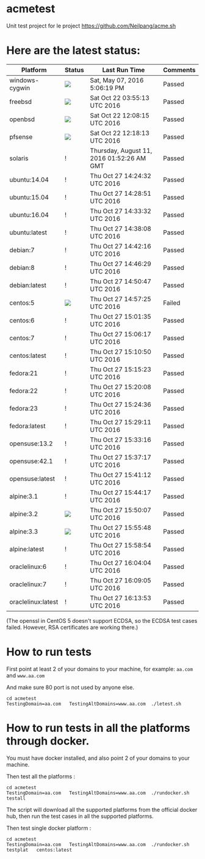 # acmetest
Unit test project for le project https://github.com/Neilpang/acme.sh



# Here are the latest status:

| Platform | Status| Last Run Time| Comments|
-----------|-------|--------------|---------|
|windows-cygwin| ![](https://cdn.rawgit.com/Neilpang/letest/master/status/windows-cygwin.svg?1462640779)| Sat, May 07, 2016  5:06:19 PM| Passed |
|freebsd| ![](https://cdn.rawgit.com/Neilpang/letest/master/status/freebsd.svg?1477108513)| Sat Oct 22 03:55:13 UTC 2016| Passed |
|openbsd| ![](https://cdn.rawgit.com/Neilpang/letest/master/status/openbsd.svg?1477138095)| Sat Oct 22 12:08:15 UTC 2016| Passed |
|pfsense| ![](https://cdn.rawgit.com/Neilpang/letest/master/status/pfsense.svg?1477138693)| Sat Oct 22 12:18:13 UTC 2016| Passed |
|solaris| \![](https://cdn.rawgit.com/Neilpang/letest/master/status/solaris.svg?1470880346)| Thursday, August 11, 2016 01:52:26 AM GMT| Passed |
|ubuntu:14.04| \![](https://cdn.rawgit.com/Neilpang/letest/master/status/ubuntu-14.04.svg?1477578272)| Thu Oct 27 14:24:32 UTC 2016| Passed |
|ubuntu:15.04| \![](https://cdn.rawgit.com/Neilpang/letest/master/status/ubuntu-15.04.svg?1477578531)| Thu Oct 27 14:28:51 UTC 2016| Passed |
|ubuntu:16.04| \![](https://cdn.rawgit.com/Neilpang/letest/master/status/ubuntu-16.04.svg?1477578812)| Thu Oct 27 14:33:32 UTC 2016| Passed |
|ubuntu:latest| \![](https://cdn.rawgit.com/Neilpang/letest/master/status/ubuntu-latest.svg?1477579088)| Thu Oct 27 14:38:08 UTC 2016| Passed |
|debian:7| \![](https://cdn.rawgit.com/Neilpang/letest/master/status/debian-7.svg?1477579336)| Thu Oct 27 14:42:16 UTC 2016| Passed |
|debian:8| \![](https://cdn.rawgit.com/Neilpang/letest/master/status/debian-8.svg?1477579589)| Thu Oct 27 14:46:29 UTC 2016| Passed |
|debian:latest| \![](https://cdn.rawgit.com/Neilpang/letest/master/status/debian-latest.svg?1477579847)| Thu Oct 27 14:50:47 UTC 2016| Passed |
|centos:5| ![](https://cdn.rawgit.com/Neilpang/letest/master/status/centos-5.svg?1477580245)| Thu Oct 27 14:57:25 UTC 2016| Failed |
|centos:6| \![](https://cdn.rawgit.com/Neilpang/letest/master/status/centos-6.svg?1477580495)| Thu Oct 27 15:01:35 UTC 2016| Passed |
|centos:7| \![](https://cdn.rawgit.com/Neilpang/letest/master/status/centos-7.svg?1477580777)| Thu Oct 27 15:06:17 UTC 2016| Passed |
|centos:latest| \![](https://cdn.rawgit.com/Neilpang/letest/master/status/centos-latest.svg?1477581050)| Thu Oct 27 15:10:50 UTC 2016| Passed |
|fedora:21| \![](https://cdn.rawgit.com/Neilpang/letest/master/status/fedora-21.svg?1477581323)| Thu Oct 27 15:15:23 UTC 2016| Passed |
|fedora:22| \![](https://cdn.rawgit.com/Neilpang/letest/master/status/fedora-22.svg?1477581608)| Thu Oct 27 15:20:08 UTC 2016| Passed |
|fedora:23| \![](https://cdn.rawgit.com/Neilpang/letest/master/status/fedora-23.svg?1477581876)| Thu Oct 27 15:24:36 UTC 2016| Passed |
|fedora:latest| \![](https://cdn.rawgit.com/Neilpang/letest/master/status/fedora-latest.svg?1477582151)| Thu Oct 27 15:29:11 UTC 2016| Passed |
|opensuse:13.2| \![](https://cdn.rawgit.com/Neilpang/letest/master/status/opensuse-13.2.svg?1477582396)| Thu Oct 27 15:33:16 UTC 2016| Passed |
|opensuse:42.1| \![](https://cdn.rawgit.com/Neilpang/letest/master/status/opensuse-42.1.svg?1477582637)| Thu Oct 27 15:37:17 UTC 2016| Passed |
|opensuse:latest| \![](https://cdn.rawgit.com/Neilpang/letest/master/status/opensuse-latest.svg?1477582872)| Thu Oct 27 15:41:12 UTC 2016| Passed |
|alpine:3.1| \![](https://cdn.rawgit.com/Neilpang/letest/master/status/alpine-3.1.svg?1477583057)| Thu Oct 27 15:44:17 UTC 2016| Passed |
|alpine:3.2| ![](https://cdn.rawgit.com/Neilpang/letest/master/status/alpine-3.2.svg?1477583407)| Thu Oct 27 15:50:07 UTC 2016| Passed |
|alpine:3.3| ![](https://cdn.rawgit.com/Neilpang/letest/master/status/alpine-3.3.svg?1477583748)| Thu Oct 27 15:55:48 UTC 2016| Passed |
|alpine:latest| \![](https://cdn.rawgit.com/Neilpang/letest/master/status/alpine-latest.svg?1477583934)| Thu Oct 27 15:58:54 UTC 2016| Passed |
|oraclelinux:6| \![](https://cdn.rawgit.com/Neilpang/letest/master/status/oraclelinux-6.svg?1477584244)| Thu Oct 27 16:04:04 UTC 2016| Passed |
|oraclelinux:7| \![](https://cdn.rawgit.com/Neilpang/letest/master/status/oraclelinux-7.svg?1477584545)| Thu Oct 27 16:09:05 UTC 2016| Passed |
|oraclelinux:latest| \![](https://cdn.rawgit.com/Neilpang/letest/master/status/oraclelinux-latest.svg?1477584833)| Thu Oct 27 16:13:53 UTC 2016| Passed |
(The openssl in CentOS 5 doesn't support ECDSA, so the ECDSA test cases failed. However, RSA certificates are working there.)

# How to run tests

First point at least 2 of your domains to your machine, 
for example: `aa.com` and `www.aa.com`

And make sure 80 port is not used by anyone else.

```
cd acmetest
TestingDomain=aa.com   TestingAltDomains=www.aa.com  ./letest.sh
```

# How to run tests in all the platforms through docker.

You must have docker installed, and also point 2 of your domains to your machine.

Then test all the platforms :

```
cd acmetest
TestingDomain=aa.com   TestingAltDomains=www.aa.com  ./rundocker.sh  testall
```

The script will download all the supported platforms from the official docker hub, then run the test cases in all the supported platforms.

Then test single docker platform :

```
cd acmetest
TestingDomain=aa.com   TestingAltDomains=www.aa.com  ./rundocker.sh  testplat   centos:latest
```









